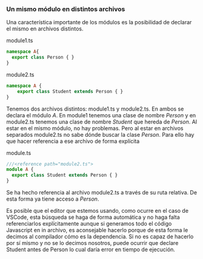 ### Un mismo módulo en distintos archivos

Una característica importante de los módulos es la posibilidad de declarar el mismo en archivos distintos.

module1.ts

```ts
namespace A{ 
  export class Person { }
}
```

module2.ts

```ts
namespace A {
    export class Student extends Person { }
}
```

Tenemos dos archivos distintos: module1.ts y module2.ts. En ambos se declara el módulo _A_. En module1 tenemos una clase de nombre _Person_ y en module2.ts tenemos una clase de nombre _Student_ que hereda de _Person_. Al estar en el mismo módulo, no hay problemas. Pero al estar en archivos separados module2.ts no sabe dónde buscar la clase _Person_. Para ello hay que hacer referencia a ese archivo de forma explícita

module.ts

```ts
///<reference path="module2.ts">
module A { 
  export class Student extends Person { }
}
```

Se ha hecho referencia al archivo module2.ts a través de su ruta relativa. De esta forma ya tiene acceso a _Person_.

Es posible que el editor que estemos usando, como ocurre en el caso de VSCode, esta búsqueda se haga de forma automática y no haga falta referenciarlos explícitamente aunque si generamos todo el código Javascript en in archivo, es aconsejable hacerlo porque de esta forma le decimos al compilador cómo es la dependencia. Si no es capaz de hacerlo por sí mismo y no se lo decimos nosotros, puede ocurrir que declare Student antes de Person  lo cual daría error en tiempo de ejecución.

